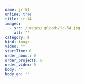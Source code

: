 ```yaml
---
name: jr-54
online: true
title: jr-54
images:
  - src: /images/uploads/jr-54.jpg
    alt: ""
category: B
kind: image
video: ""
startTime: 0
order_about: 0
order_projects: 0
order_video: 0
body: ""
body_en: ""
---
```

